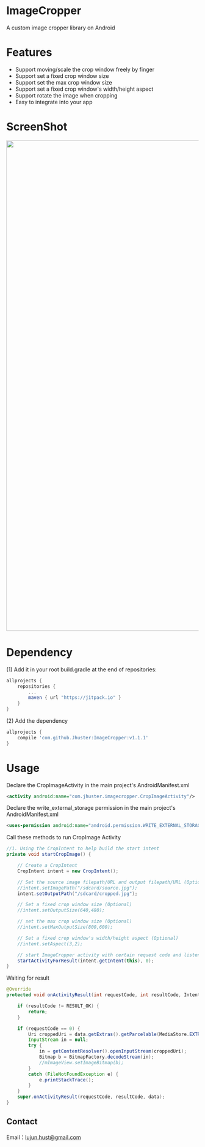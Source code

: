 ImageCropper
=========
A custom image cropper library on Android

Features
=========
- Support moving/scale the crop window freely by finger
- Support set a fixed crop window size
- Support set the max crop window size
- Support set a fixed crop window's width/height aspect
- Support rotate the image when cropping
- Easy to integrate into your app

ScreenShot
=========
<img src="ImageCropper.jpg" width="800" height="1280" />

Dependency 
=========
(1) Add it in your root build.gradle at the end of repositories:
```groovy
allprojects {
    repositories {
        ...
        maven { url "https://jitpack.io" }
    }
}
```

(2) Add the dependency
```groovy
allprojects {
    compile 'com.github.Jhuster:ImageCropper:v1.1.1'
}
```

Usage
=========
Declare the CropImageActivity in the main project's AndroidManifest.xml
```xml
<activity android:name="com.jhuster.imagecropper.CropImageActivity"/>
```

Declare the write_external_storage permission in the main project's AndroidManifest.xml
```xml
<uses-permission android:name="android.permission.WRITE_EXTERNAL_STORAGE" />
```

Call these methods to run CropImage Activity

```java
//1. Using the CropIntent to help build the start intent
private void startCropImage() {

    // Create a CropIntent
    CropIntent intent = new CropIntent();

    // Set the source image filepath/URL and output filepath/URL (Optional)
    //intent.setImagePath("/sdcard/source.jpg");
    intent.setOutputPath("/sdcard/cropped.jpg");

    // Set a fixed crop window size (Optional)
    //intent.setOutputSize(640,480);

    // set the max crop window size (Optional)
    //intent.setMaxOutputSize(800,600);

    // Set a fixed crop window's width/height aspect (Optional)
    //intent.setAspect(3,2);

    // start ImageCropper activity with certain request code and listen for result
    startActivityForResult(intent.getIntent(this), 0);
}
```

Waiting for result
```java
@Override
protected void onActivityResult(int requestCode, int resultCode, Intent data) {

    if (resultCode != RESULT_OK) {
        return;
    }

    if (requestCode == 0) {
        Uri croppedUri = data.getExtras().getParcelable(MediaStore.EXTRA_OUTPUT);
        InputStream in = null;
        try {
            in = getContentResolver().openInputStream(croppedUri);
            Bitmap b = BitmapFactory.decodeStream(in);
            //mImageView.setImageBitmap(b);
        }
        catch (FileNotFoundException e) {
            e.printStackTrace();
        }
    }
    super.onActivityResult(requestCode, resultCode, data);
}
```

Contact
----------
Email：lujun.hust@gmail.com


